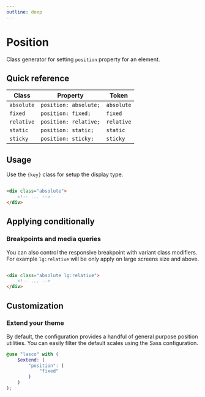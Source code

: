 ```yaml
---
outline: deep
---
```


# Position

Class generator for setting `position` property for an element.

## Quick reference

| Class      | Property              | Token      |
|------------|-----------------------|------------|
| `absolute` | `position: absolute;` | `absolute` |
| `fixed`    | `position: fixed;`    | `fixed`    |
| `relative` | `position: relative;` | `relative` |
| `static`   | `position: static;`   | `static`   |
| `sticky`   | `position: sticky;`   | `sticky`   |

## Usage

Use the `{key}` class for setup the display type.

```html

<div class="absolute">
    <!-- ... -->
</div>
```

## Applying conditionally

### Breakpoints and media queries

You can also control the responsive breakpoint with variant class modifiers. For example `lg:relative` will be only
apply on large screens size and above.

```html

<div class="absolute lg:relative">
    <!-- ... -->
</div>
```

## Customization

### Extend your theme

By default, the configuration provides a handful of general purpose position utilities. You can easily filter the
default scales using the Sass configuration.

```scss
@use "lasco" with (
    $extend: (
        "position": (
            "fixed"
        )
    )
);
```
